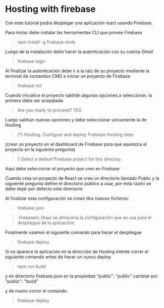 # Hosting with firebase

Con este tutorial podra desplegar una aplicación react usando Firebase. 

Para iniciar debe instalar las herramientas CLI que provee Firebase
> npm install -g firebase-tools

Luego de la instalación debe hacer la autenticación con su cuenta Gmail 
> firebase login

Al finalizar la autenticación debe ir a la raiz de su proyecto mediante la terminal de comandos CMD e iniciar un proyecto de Firebase
> firebase init

Cuando inicialice el proyecto saldrán algunas opciones a seleccionar, la primera debe ser acepatada
> Are you ready to proceed? YES

Luego saldran nuevas opciones y debe seleccionar unicamente la de Hosting 
> (*) Hosting: Configure and deploy Firebase Hosting sites

(crear un proyecto en el dashboard de Firebase para que aparezca el proyecto en la siguiente pregunta)

> ? Select a default Firebase project for this directoy: 

Aquí debe seleccionar el proyecto que creo en Firebase 

Cuando crea un proyecto de React se crea un directorio llamado Public y la siguiente pregunta define el directorio publico a usar, por esta razón se debe dejar por defecto este directorio

Al finalizar esta configuración se crean dos nuevos ficheros:
  > firebase.json
  
  > .firebaserc (Aquí se almacena la configuración que se usa para el despliegue de la aplicación)

Finalmente usamos el siguiente comando para hacer el despliegue  
 
 > firebase deploy 

Si no aparece la aplicación en la dirección de Hosting intente correr el siguiente comando antes de hacer un nuevo deploy

 > npm run build
 
 y en directorio firebase.json en la propiedad "public": "public" cambiar por "public": "build"

y de nuevo correr el comando: 

 > firebase deploy 
